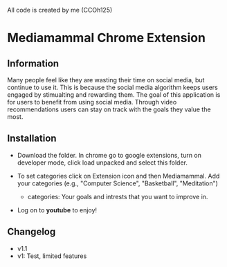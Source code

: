 All code is created by me (CCOh125)

# Mediamammal Chrome Extension

## Information
Many people feel like they are wasting their time on social media, but continue to use it. This is because the social media algorithm keeps users engaged by stimualting and rewarding them. The goal of this application is for users to benefit from using social media. Through video recommendations users can stay on track with the goals they value the most.

## Installation
- Download the folder. In chrome go to google extensions, turn on developer mode, click load unpacked and select this folder.

- To set categories click on Extension icon and then Mediamammal. Add your categories (e.g., "Computer Science", "Basketball", "Meditation")
    - categories: Your goals and intrests that you want to improve in.

- Log on to **youtube** to enjoy!

## Changelog
- v1.1
- v1: Test, limited features